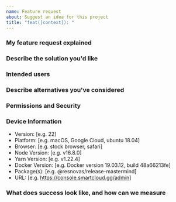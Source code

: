 ```yaml
---
name: Feature request
about: Suggest an idea for this project
title: "feat([context]): "
---
```


<!-- @format -->

<!-- Please use [context] in title to describe the package related to this issue.
Valid options are; Release, Label, Variable, Installer
context example: bug(installer): {your title here}
-->

### My feature request explained

<!-- A clear and concise description of what the problem is. E.g. I'm always frustrated when [...]

Include:
- use cases
- benefits
- goals
- does it contribute to our vision?
-->

### Describe the solution you'd like

<!-- A clear and concise description of what you want to happen. -->

### Intended users

<!-- Who will use this feature? If known, include any of the following: types of users (e.g. Developer), personas, or specific company roles (e.g. Release Manager). It's okay to write "Unknown" and fill this field in later. -->

### Describe alternatives you've considered

<!-- A clear and concise description of any alternative solutions or features you've considered. -->

### Permissions and Security

<!-- What permissions are required to perform the described actions? Are they consistent with the existing permissions as documented for users and groups as appropriate? Is the proposed behaviour consistent between the UI, API, and other access methods (e.g. email replies)? -->

### Device Information

<!-- Please tell us what devices should be able to do the feature. Please note that some devices may have differing capabilities depending on OS version. -->

<!-- Please delete all information not relivent-->

- Version: [e.g. 22]
- Platform: [e.g. macOS, Google Cloud, ubuntu 18.04]
- Browser: [e.g. stock browser, safari]
- Node Version: [e.g. v16.8.0]
- Yarn Version: [e.g. v1.22.4]
- Docker Version: [e.g. Docker version 19.03.12, build 48a66213fe]
- Package(s): [e.g. @resnovas/release-mastermind]
- URL: [e.g. https://console.smartcloud.gg/admin]

### What does success look like, and how can we measure

<!-- Define both the success metrics and acceptance criteria. Note that success metrics indicate the desired business outcomes, while acceptance criteria indicate when the solution is working correctly. If there is no way to measure success, link to an issue that will implement a way to measure this. -->

<!-- Uncomment to add any other context or screenshots about the feature request here.
### Additional context
-->
